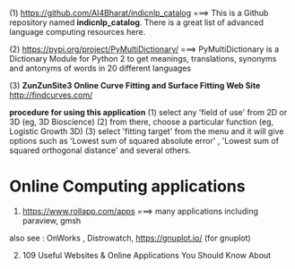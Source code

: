 (1) https://github.com/AI4Bharat/indicnlp_catalog ===> This is a Github repository named <b>indicnlp_catalog</b>. There is a great list of advanced language computing resources here.

(2) https://pypi.org/project/PyMultiDictionary/ ===> PyMultiDictionary is a Dictionary Module for Python 2 to get meanings, translations, synonyms and antonyms of words in 20 different languages

(3) <b>ZunZunSite3 Online Curve Fitting and Surface Fitting Web Site</b> http://findcurves.com/   

**procedure for using this application**
(1) select any 'field of use' from 2D or 3D  (eg, 3D Bioscience)
(2) from there, choose a particular function (eg,  Logistic Growth 3D)
(3) select 'fitting target' from the menu and it will give options such as 'Lowest sum of squared absolute error' ,
    'Lowest sum of squared orthogonal distance' and several others.


Online Computing applications
============================
1) https://www.rollapp.com/apps ===> many applications including paraview, gmsh  

also see : OnWorks ,  Distrowatch, https://gnuplot.io/ (for gnuplot)

2) 109 Useful Websites & Online Applications You Should Know About
